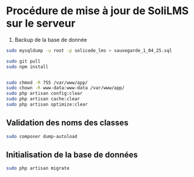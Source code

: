 # Procédure de mise à jour de SoliLMS sur le serveur


1. Backup de la base de donnée 


````bash
sudo mysqldump -u root -p solicode_lms > sauvegarde_1_04_25.sql
````


````bash
sudo git pull
sudo npm install


sudo chmod -R 755 /var/www/app/
sudo chown -R www-data:www-data /var/www/app/
sudo php artisan config:clear
sudo php artisan cache:clear
sudo php artisan optimize:clear
````

## Validation des noms des classes

````bash
sudo composer dump-autoload
````




## Initialisation de la base de données

````bash
sudo php artisan migrate
````

